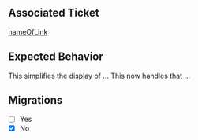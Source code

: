 ## Associated Ticket
[nameOfLink](url)

## Expected Behavior
This simplifies the display of ...
This now handles that ...

## Migrations
- [ ] Yes
- [x] No
